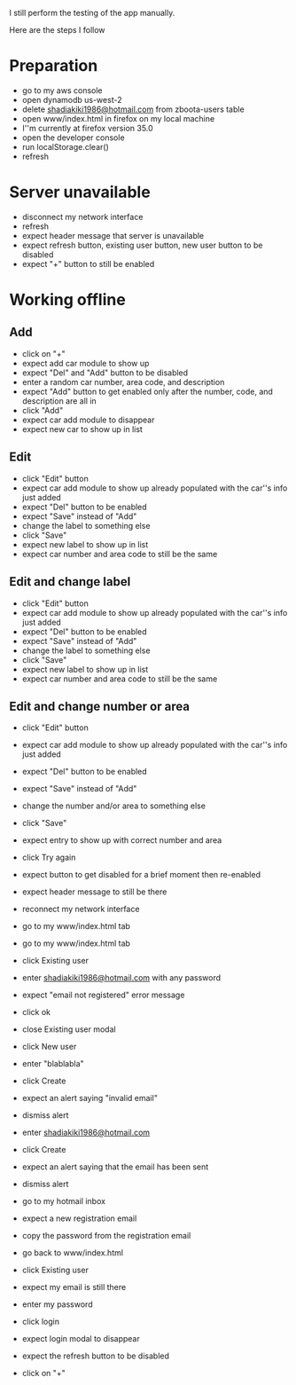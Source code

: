 I still perform the testing of the app manually.

Here are the steps I follow

# Preparation
* go to my aws console
* open dynamodb us-west-2
* delete shadiakiki1986@hotmail.com from zboota-users table
* open www/index.html in firefox on my local machine
 * I''m currently at firefox version 35.0
* open the developer console
* run localStorage.clear()
* refresh

# Server unavailable
* disconnect my network interface
* refresh
 * expect header message that server is unavailable
 * expect refresh button, existing user button, new user button to be disabled
 * expect "+" button to still be enabled

# Working offline
## Add
* click on "+"
 * expect add car module to show up
 * expect "Del" and "Add" button to be disabled
* enter a random car number, area code, and description
 * expect "Add" button to get enabled only after the number, code, and description are all in
* click "Add"
 * expect car add module to disappear
 * expect new car to show up in list

## Edit
* click "Edit" button
 * expect car add module to show up already populated with the car''s info just added
 * expect "Del" button to be enabled
 * expect "Save" instead of "Add"
* change the label to something else
* click "Save"
 * expect new label to show up in list
 * expect car number and area code to still be the same

## Edit and change label
* click "Edit" button
 * expect car add module to show up already populated with the car''s info just added
 * expect "Del" button to be enabled
 * expect "Save" instead of "Add"
* change the label to something else
* click "Save"
 * expect new label to show up in list
 * expect car number and area code to still be the same

## Edit and change number or area
* click "Edit" button
 * expect car add module to show up already populated with the car''s info just added
 * expect "Del" button to be enabled
 * expect "Save" instead of "Add"
* change the number and/or area to something else
* click "Save"
 * expect entry to show up with correct number and area


* click Try again
 * expect button to get disabled for a brief moment then re-enabled
 * expect header message to still be there
* reconnect my network interface
* go to my www/index.html tab
* go to my www/index.html tab
* click Existing user
* enter shadiakiki1986@hotmail.com with any password
 * expect "email not registered" error message
* click ok
* close Existing user modal
* click New user
* enter "blablabla"
* click Create
 * expect an alert saying "invalid email"
* dismiss alert
* enter shadiakiki1986@hotmail.com
* click Create
 * expect an alert saying that the email has been sent
* dismiss alert
* go to my hotmail inbox
 * expect a new registration email
* copy the password from the registration email
* go back to www/index.html
* click Existing user
 * expect my email is still there
* enter my password
* click login
 * expect login modal to disappear
 * expect the refresh button to be disabled
* click on "+"
